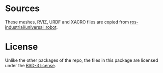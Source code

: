 # Sources

These meshes, RVIZ, URDF and XACRO files are copied from [ros-industrial/universal_robot](https://github.com/ros-industrial/universal_robot/tree/06d8b9e2f5f86aa54f9f2845f11edbc84e2f951e/ur_e_description).

# License

Unlike the other packages of the repo, the files in this package are licensed under the [BSD-3 license](https://opensource.org/licenses/BSD-3-Clause).
